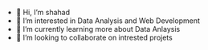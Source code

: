 - 👋 Hi, I’m shahad
- 👀 I’m interested in Data Analysis and Web Development
- 🌱 I’m currently learning more about Data Anlaysis
- 💞️ I’m looking to collaborate on intrested projets

<!---
shahadalsulami/shahadalsulami is a ✨ special ✨ repository because its `README.md` (this file) appears on your GitHub profile.
You can click the Preview link to take a look at your changes.
--->
